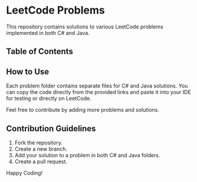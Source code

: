 # LeetCode Problems

This repository contains solutions to various LeetCode problems implemented in both C# and Java.

## Table of Contents




## How to Use

Each problem folder contains separate files for C# and Java solutions. You can copy the code directly from the provided links and paste it into your IDE for testing or directly on LeetCode.

Feel free to contribute by adding more problems and solutions.

## Contribution Guidelines

1. Fork the repository.
2. Create a new branch.
3. Add your solution to a problem in both C# and Java folders.
4. Create a pull request.

Happy Coding!

